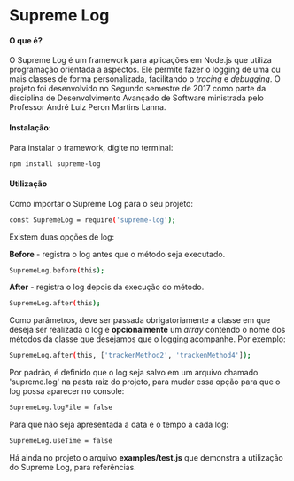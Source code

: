 # Supreme Log

#### O que é?

O Supreme Log é um framework para aplicações em Node.js que utiliza programação orientada a aspectos. Ele permite fazer o logging de uma ou mais classes de forma personalizada, facilitando o <i>tracing</i> e <i>debugging</i>. O projeto foi desenvolvido no Segundo semestre de 2017 como parte da disciplina de Desenvolvimento Avançado de Software ministrada pelo Professor André Luiz Peron Martins Lanna.

#### Instalação:

Para instalar o framework, digite no terminal:
``` bash
npm install supreme-log
```

#### Utilização

Como importar o Supreme Log para o seu projeto:
``` bash
const SupremeLog = require('supreme-log');
```
Existem duas opções de log:

**Before** - registra o log antes que o método seja executado.
``` bash
SupremeLog.before(this);
```

**After** - registra o log depois da execução do método.
``` bash
SupremeLog.after(this);
```
Como parâmetros, deve ser passada obrigatoriamente a classe em que deseja ser realizada o log e **opcionalmente** um *array* contendo o nome dos métodos da classe que desejamos que o logging acompanhe. Por exemplo:
``` bash
SupremeLog.after(this, ['trackenMethod2', 'trackenMethod4']);
```

Por padrão, é definido que o log seja salvo em um arquivo chamado 'supreme.log' na pasta raiz do projeto, para mudar essa opção para que o log possa aparecer no console:
``` bash
SupremeLog.logFile = false
```
Para que não seja apresentada a data e o tempo à cada log:
``` bash
SupremeLog.useTime = false
```
Há ainda no projeto o arquivo **examples/test.js** que demonstra a utilização do Supreme Log, para referências.
